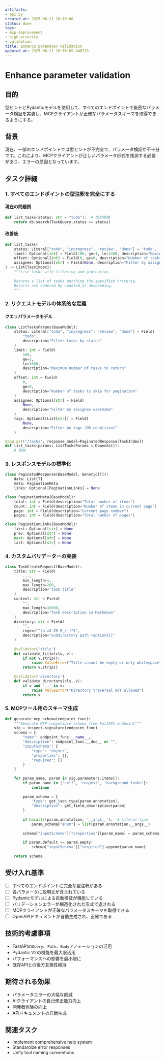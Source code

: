 ```yaml
---
artifacts:
- api.py
created_at: 2025-06-21 16:10:00
status: done
tags:
- mcp-improvement
- high-priority
- validation
title: Enhance parameter validation
updated_at: 2025-06-21 16:36:09.940728
---
```


# Enhance parameter validation

## 目的
型ヒントとPydanticモデルを使用して、すべてのエンドポイントで厳密なパラメータ検証を実装し、MCPクライアントが正確なパラメータスキーマを取得できるようにする。

## 背景
現在、一部のエンドポイントでは型ヒントが不完全で、パラメータ検証が不十分です。これにより、MCPクライアントが正しいパラメータ形式を推測する必要があり、エラーの原因となっています。

## タスク詳細

### 1. すべてのエンドポイントの型注釈を完全にする

#### 現在の問題例
```python
def list_tasks(status: str = "todo"):  # 型が曖昧
    return db.search(TaskQuery.status == status)
```

#### 改善後
```python
def list_tasks(
    status: Literal["todo", "inprogress", "review", "done"] = "todo",
    limit: Optional[int] = Field(100, ge=1, le=1000, description="Maximum number of tasks to return"),
    offset: Optional[int] = Field(0, ge=0, description="Number of tasks to skip"),
    assignee: Optional[str] = Field(None, description="Filter by assignee")
) -> List[TaskIndex]:
    """List tasks with filtering and pagination.
    
    Returns a list of tasks matching the specified criteria.
    Results are ordered by updated_at descending.
    """
```

### 2. リクエストモデルの体系的な定義

#### クエリパラメータモデル
```python
class ListTasksParams(BaseModel):
    status: Literal["todo", "inprogress", "review", "done"] = Field(
        "todo",
        description="Filter tasks by status"
    )
    limit: int = Field(
        100,
        ge=1,
        le=1000,
        description="Maximum number of tasks to return"
    )
    offset: int = Field(
        0,
        ge=0,
        description="Number of tasks to skip for pagination"
    )
    assignee: Optional[str] = Field(
        None,
        description="Filter by assignee username"
    )
    tags: Optional[List[str]] = Field(
        None,
        description="Filter by tags (OR condition)"
    )

@app.get("/tasks", response_model=PaginatedResponse[TaskIndex])
def list_tasks(params: ListTasksParams = Depends()):
    # 実装
```

### 3. レスポンスモデルの標準化

```python
class PaginatedResponse(BaseModel, Generic[T]):
    data: List[T]
    meta: PaginationMeta
    links: Optional[PaginationLinks] = None

class PaginationMeta(BaseModel):
    total: int = Field(description="Total number of items")
    count: int = Field(description="Number of items in current page")
    page: int = Field(description="Current page number")
    pages: int = Field(description="Total number of pages")

class PaginationLinks(BaseModel):
    first: Optional[str] = None
    prev: Optional[str] = None
    next: Optional[str] = None
    last: Optional[str] = None
```

### 4. カスタムバリデーターの実装

```python
class TaskCreateRequest(BaseModel):
    title: str = Field(
        ...,
        min_length=1,
        max_length=200,
        description="Task title"
    )
    content: str = Field(
        "",
        max_length=10000,
        description="Task description in Markdown"
    )
    directory: str = Field(
        "",
        regex="^[a-zA-Z0-9_/-]*$",
        description="Subdirectory path (optional)"
    )
    
    @validator('title')
    def validate_title(cls, v):
        if not v.strip():
            raise ValueError("Title cannot be empty or only whitespace")
        return v.strip()
    
    @validator('directory')
    def validate_directory(cls, v):
        if v and '..' in v:
            raise ValueError("Directory traversal not allowed")
        return v
```

### 5. MCPツール用のスキーマ生成

```python
def generate_mcp_schema(endpoint_func):
    """Generate MCP-compatible schema from FastAPI endpoint"""
    sig = inspect.signature(endpoint_func)
    schema = {
        "name": endpoint_func.__name__,
        "description": endpoint_func.__doc__ or "",
        "inputSchema": {
            "type": "object",
            "properties": {},
            "required": []
        }
    }
    
    for param_name, param in sig.parameters.items():
        if param_name in ['self', 'request', 'background_tasks']:
            continue
            
        param_schema = {
            "type": get_json_type(param.annotation),
            "description": get_field_description(param)
        }
        
        if hasattr(param.annotation, '__args__'):  # Literal type
            param_schema["enum"] = list(param.annotation.__args__)
            
        schema["inputSchema"]["properties"][param_name] = param_schema
        
        if param.default == param.empty:
            schema["inputSchema"]["required"].append(param_name)
            
    return schema
```

## 受け入れ基準
- [ ] すべてのエンドポイントに完全な型注釈がある
- [ ] 各パラメータに説明文が含まれている
- [ ] Pydanticモデルによる自動検証が機能している
- [ ] バリデーションエラーが構造化された形式で返される
- [ ] MCPクライアントが正確なパラメータスキーマを取得できる
- [ ] OpenAPIドキュメントが自動生成され、正確である

## 技術的考慮事項
- FastAPIの`Query`、`Path`、`Body`アノテーションの活用
- Pydantic V2の機能を最大限活用
- パフォーマンスへの影響を最小限に
- 既存APIとの後方互換性維持

## 期待される効果
- パラメータエラーの大幅な削減
- AIクライアントの自己修正能力向上
- 開発者体験の向上
- APIドキュメントの自動生成

## 関連タスク
- Implement comprehensive help system
- Standardize error responses
- Unify tool naming conventions